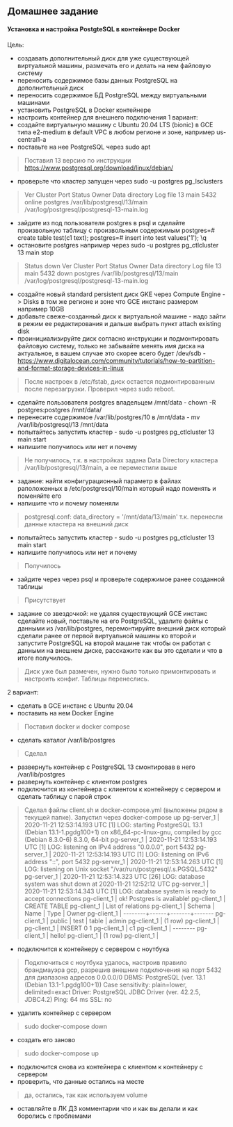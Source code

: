 ## Домашнее задание
#### Установка и настройка PostgteSQL в контейнере Docker
Цель:
- создавать дополнительный диск для уже существующей виртуальной машины, размечать его и делать на нем файловую систему
- переносить содержимое базы данных PostgreSQL на дополнительный диск
- переносить содержимое БД PostgreSQL между виртуальными машинами
- установить PostgreSQL в Docker контейнере
- настроить контейнер для внешнего подключения
1 вариант:
- создайте виртуальную машину c Ubuntu 20.04 LTS (bionic) в GCE типа e2-medium в default VPC в любом регионе и зоне, например us-central1-a
- поставьте на нее PostgreSQL через sudo apt
> Поставил 13 версию по инструкции https://www.postgresql.org/download/linux/debian/
- проверьте что кластер запущен через sudo -u postgres pg_lsclusters
> Ver Cluster Port Status Owner    Data directory              Log file
  13  main    5432 online postgres /var/lib/postgresql/13/main /var/log/postgresql/postgresql-13-main.log
- зайдите из под пользователя postgres в psql и сделайте произвольную таблицу с произвольным содержимым
postgres=# create table test(c1 text);
postgres=# insert into test values('1');
\q
- остановите postgres например через sudo -u postgres pg_ctlcluster 13 main stop
> Status down
> Ver Cluster Port Status Owner    Data directory              Log file
> 13  main    5432 down   postgres /var/lib/postgresql/13/main /var/log/postgresql/postgresql-13-main.log
- создайте новый standard persistent диск GKE через Compute Engine -> Disks в том же регионе и зоне что GCE инстанс размером например 10GB
- добавьте свеже-созданный диск к виртуальной машине - надо зайти в режим ее редактирования и дальше выбрать пункт attach existing disk
- проинициализируйте диск согласно инструкции и подмонтировать файловую систему, только не забывайте менять имя диска на актуальное, в вашем случае это скорее всего будет /dev/sdb - https://www.digitalocean.com/community/tutorials/how-to-partition-and-format-storage-devices-in-linux
> После настроек в /etc/fstab, диск остается подмонтированным после перезагрузки. Проверил через sudo reboot.
- сделайте пользователя postgres владельцем /mnt/data - chown -R postgres:postgres /mnt/data/
- перенесите содержимое /var/lib/postgres/10 в /mnt/data - mv /var/lib/postgresql/13 /mnt/data
- попытайтесь запустить кластер - sudo -u postgres pg_ctlcluster 13 main start
- напишите получилось или нет и почему
> Не получилось, т.к. в настройках задана Data Directory кластера /var/lib/postgresql/13/main, а ее переместили выше
- задание: найти конфигурационный параметр в файлах раположенных в /etc/postgresql/10/main который надо поменять и поменяйте его
- напишите что и почему поменяли
> postgresql.conf: data_directory = '/mnt/data/13/main' 
> т.к. перенесли данные кластера на внешний диск
- попытайтесь запустить кластер - sudo -u postgres pg_ctlcluster 13 main start
- напишите получилось или нет и почему
> Получилось
- зайдите через через psql и проверьте содержимое ранее созданной таблицы
> Присутствует
- задание со звездочкой: не удаляя существующий GCE инстанс сделайте новый, поставьте на его PostgreSQL, удалите файлы с данными из /var/lib/postgres, перемонтируйте внешний диск который сделали ранее от первой виртуальной машины ко второй и запустите PostgreSQL на второй машине так чтобы он работал с данными на внешнем диске, расскажите как вы это сделали и что в итоге получилось.
> Диск уже был размечен, нужно было только примонтировать и настроить конфиг. Таблицы перенеслись.

2 вариант:
- сделать в GCE инстанс с Ubuntu 20.04
- поставить на нем Docker Engine
> Поставил docker и docker compose 
- сделать каталог /var/lib/postgres
> Сделал
- развернуть контейнер с PostgreSQL 13 смонтировав в него /var/lib/postgres
- развернуть контейнер с клиентом postgres
- подключится из контейнера с клиентом к контейнеру с сервером и сделать таблицу с парой строк
> Сделал файлы client.sh и docker-compose.yml (выложены рядом в текущей папке).
> Запустил через docker-compose up
> pg-server_1  | 2020-11-21 12:53:14.193 UTC [1] LOG:  starting PostgreSQL 13.1 (Debian 13.1-1.pgdg100+1) on x86_64-pc-linux-gnu, compiled by gcc (Debian 8.3.0-6) 8.3.0, 64-bit
>  pg-server_1  | 2020-11-21 12:53:14.193 UTC [1] LOG:  listening on IPv4 address "0.0.0.0", port 5432
>  pg-server_1  | 2020-11-21 12:53:14.193 UTC [1] LOG:  listening on IPv6 address "::", port 5432
>  pg-server_1  | 2020-11-21 12:53:14.263 UTC [1] LOG:  listening on Unix socket "/var/run/postgresql/.s.PGSQL.5432"
>  pg-server_1  | 2020-11-21 12:53:14.323 UTC [26] LOG:  database system was shut down at 2020-11-21 12:52:12 UTC
>  pg-server_1  | 2020-11-21 12:53:14.343 UTC [1] LOG:  database system is ready to accept connections
>  pg-client_1  | ok! Postgres is available!
>  pg-client_1  | CREATE TABLE
>  pg-client_1  |        List of relations
>  pg-client_1  |  Schema | Name | Type  | Owner
>  pg-client_1  | --------+------+-------+-------
>  pg-client_1  |  public | test | table | admin
>  pg-client_1  | (1 row)
>  pg-client_1  |
>  pg-client_1  | INSERT 0 1
>  pg-client_1  |    c1
>  pg-client_1  | --------
>  pg-client_1  |  hello!
>  pg-client_1  | (1 row)
>  pg-client_1  |
- подключится к контейнеру с сервером с ноутбука
> Подключиться с ноутбука удалось, настроив правило брандмауэра gcp, разрешив внешние подключения на порт 5432 для диапазона адресов 0.0.0.0/0
> DBMS: PostgreSQL (ver. 13.1 (Debian 13.1-1.pgdg100+1))
> Case sensitivity: plain=lower, delimited=exact
> Driver: PostgreSQL JDBC Driver (ver. 42.2.5, JDBC4.2)
> Ping: 64 ms
> SSL: no
- удалить контейнер с сервером
> sudo docker-compose down
- создать его заново
> sudo docker-compose up
- подключится снова из контейнера с клиентом к контейнеру с сервером
- проверить, что данные остались на месте
> да, остались, так как используем volume
- оставляйте в ЛК ДЗ комментарии что и как вы делали и как боролись с проблемами